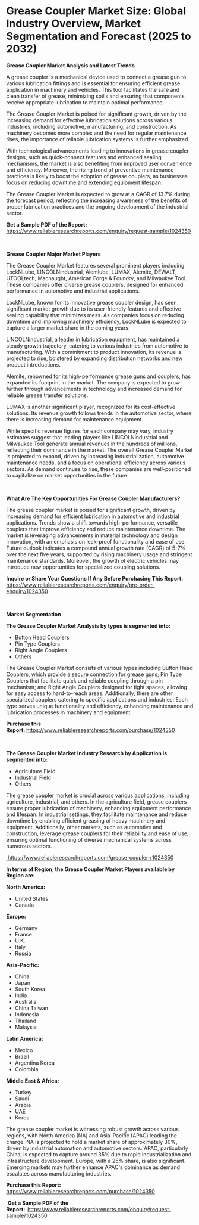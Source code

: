 <p><h1>Grease Coupler Market Size: Global Industry Overview, Market Segmentation and Forecast (2025 to 2032)</h1></p><p><strong>Grease Coupler Market Analysis and Latest Trends</strong></p>
<p><p>A grease coupler is a mechanical device used to connect a grease gun to various lubrication fittings and is essential for ensuring efficient grease application in machinery and vehicles. This tool facilitates the safe and clean transfer of grease, minimizing spills and ensuring that components receive appropriate lubrication to maintain optimal performance.</p><p>The Grease Coupler Market is poised for significant growth, driven by the increasing demand for effective lubrication solutions across various industries, including automotive, manufacturing, and construction. As machinery becomes more complex and the need for regular maintenance rises, the importance of reliable lubrication systems is further emphasized.</p><p>With technological advancements leading to innovations in grease coupler designs, such as quick-connect features and enhanced sealing mechanisms, the market is also benefiting from improved user convenience and efficiency. Moreover, the rising trend of preventive maintenance practices is likely to boost the adoption of grease couplers, as businesses focus on reducing downtime and extending equipment lifespan.</p><p>The Grease Coupler Market is expected to grow at a CAGR of 13.7% during the forecast period, reflecting the increasing awareness of the benefits of proper lubrication practices and the ongoing development of the industrial sector.</p></p>
<p><strong>Get a Sample PDF of the Report:&nbsp;</strong> <a href="https://www.reliableresearchreports.com/enquiry/request-sample/1024350?utm_campaign=3724&utm_medium=2&utm_source=Github&utm_content=ia&utm_term=16042025&utm_id=grease-coupler">https://www.reliableresearchreports.com/enquiry/request-sample/1024350</a></p>
<p>&nbsp;</p>
<p><strong>Grease Coupler Major Market Players</strong></p>
<p><p>The Grease Coupler Market features several prominent players including LockNLube, LINCOLNindustrial, Alemlube, LUMAX, Alemite, DEWALT, UTOOLtech, Macnaught, American Forge & Foundry, and Milwaukee Tool. These companies offer diverse grease couplers, designed for enhanced performance in automotive and industrial applications.</p><p>LockNLube, known for its innovative grease coupler design, has seen significant market growth due to its user-friendly features and effective sealing capability that minimizes mess. As companies focus on reducing downtime and improving machinery efficiency, LockNLube is expected to capture a larger market share in the coming years.</p><p>LINCOLNindustrial, a leader in lubrication equipment, has maintained a steady growth trajectory, catering to various industries from automotive to manufacturing. With a commitment to product innovation, its revenue is projected to rise, bolstered by expanding distribution networks and new product introductions.</p><p>Alemite, renowned for its high-performance grease guns and couplers, has expanded its footprint in the market. The company is expected to grow further through advancements in technology and increased demand for reliable grease transfer solutions.</p><p>LUMAX is another significant player, recognized for its cost-effective solutions. Its revenue growth follows trends in the automotive sector, where there is increasing demand for maintenance equipment.</p><p>While specific revenue figures for each company may vary, industry estimates suggest that leading players like LINCOLNindustrial and Milwaukee Tool generate annual revenues in the hundreds of millions, reflecting their dominance in the market. The overall Grease Coupler Market is projected to expand, driven by increasing industrialization, automotive maintenance needs, and a focus on operational efficiency across various sectors. As demand continues to rise, these companies are well-positioned to capitalize on market opportunities in the future.</p></p>
<p>&nbsp;</p>
<p><strong>What Are The Key Opportunities For Grease Coupler Manufacturers?</strong></p>
<p><p>The grease coupler market is poised for significant growth, driven by increasing demand for efficient lubrication in automotive and industrial applications. Trends show a shift towards high-performance, versatile couplers that improve efficiency and reduce maintenance downtime. The market is leveraging advancements in material technology and design innovation, with an emphasis on leak-proof functionality and ease of use. Future outlook indicates a compound annual growth rate (CAGR) of 5-7% over the next five years, supported by rising machinery usage and stringent maintenance standards. Moreover, the growth of electric vehicles may introduce new opportunities for specialized coupling solutions.</p></p>
<p><strong>Inquire or Share Your Questions If Any Before Purchasing This Report:</strong> <a href="https://www.reliableresearchreports.com/enquiry/pre-order-enquiry/1024350?utm_campaign=3724&utm_medium=2&utm_source=Github&utm_content=ia&utm_term=16042025&utm_id=grease-coupler">https://www.reliableresearchreports.com/enquiry/pre-order-enquiry/1024350</a></p>
<p>&nbsp;</p>
<p><strong>Market Segmentation</strong></p>
<p><strong>The Grease Coupler Market Analysis by types is segmented into:</strong></p>
<p><ul><li>Button Head Couplers</li><li>Pin Type Couplers</li><li>Right Angle Couplers</li><li>Others</li></ul></p>
<p><p>The Grease Coupler Market consists of various types including Button Head Couplers, which provide a secure connection for grease guns; Pin Type Couplers that facilitate quick and reliable coupling through a pin mechanism; and Right Angle Couplers designed for tight spaces, allowing for easy access to hard-to-reach areas. Additionally, there are other specialized couplers catering to specific applications and industries. Each type serves unique functionality and efficiency, enhancing maintenance and lubrication processes in machinery and equipment.</p></p>
<p><strong>Purchase this Report:&nbsp;</strong><a href="https://www.reliableresearchreports.com/purchase/1024350?utm_campaign=3724&utm_medium=2&utm_source=Github&utm_content=ia&utm_term=16042025&utm_id=grease-coupler">https://www.reliableresearchreports.com/purchase/1024350</a></p>
<p>&nbsp;</p>
<p><strong>The Grease Coupler Market Industry Research by Application is segmented into:</strong></p>
<p><ul><li>Agriculture Field</li><li>Industrial Field</li><li>Others</li></ul></p>
<p><p>The grease coupler market is crucial across various applications, including agriculture, industrial, and others. In the agriculture field, grease couplers ensure proper lubrication of machinery, enhancing equipment performance and lifespan. In industrial settings, they facilitate maintenance and reduce downtime by enabling efficient greasing of heavy machinery and equipment. Additionally, other markets, such as automotive and construction, leverage grease couplers for their reliability and ease of use, ensuring optimal functioning of diverse mechanical systems across numerous sectors.</p></p>
<p><a href="https://www.reliableresearchreports.com/grease-coupler-r1024350?utm_campaign=3724&utm_medium=2&utm_source=Github&utm_content=ia&utm_term=16042025&utm_id=grease-coupler">&nbsp;https://www.reliableresearchreports.com/grease-coupler-r1024350</a></p>
<p><strong>In terms of Region, the Grease Coupler Market Players available by Region are:</strong></p>
<p>
    <p> <strong> North America: </strong>
        <ul>
            <li>United States</li>
            <li>Canada</li>
        </ul>
        </p> 
    <p> <strong> Europe: </strong>
        <ul>
            <li>Germany</li>
            <li>France</li>
            <li>U.K.</li>
            <li>Italy</li>
            <li>Russia</li>
        </ul>
        </p> 
    <p> <strong> Asia-Pacific: </strong>
        <ul>
            <li>China</li>
            <li>Japan</li>
            <li>South Korea</li>
            <li>India</li>
            <li>Australia</li>
            <li>China Taiwan</li>
            <li>Indonesia</li>
            <li>Thailand</li>
            <li>Malaysia</li>
        </ul>
        </p> 
    <p> <strong> Latin America: </strong>
        <ul>
            <li>Mexico</li>
            <li>Brazil</li>
            <li>Argentina Korea</li>
            <li>Colombia</li>
        </ul>
        </p> 
    <p> <strong> Middle East & Africa: </strong>
        <ul>
            <li>Turkey</li>
            <li>Saudi</li>
            <li>Arabia</li>
            <li>UAE</li>
            <li>Korea</li>
        </ul>
    </p>
    </p>
<p><p>The grease coupler market is witnessing robust growth across various regions, with North America (NA) and Asia-Pacific (APAC) leading the charge. NA is projected to hold a market share of approximately 30%, driven by industrial automation and automotive sectors. APAC, particularly China, is expected to capture around 35% due to rapid industrialization and infrastructure development. Europe, with a 25% share, is also significant. Emerging markets may further enhance APAC's dominance as demand escalates across manufacturing industries.</p></p>
<p><strong>Purchase this Report: </strong><a href="https://www.reliableresearchreports.com/purchase/1024350?utm_campaign=3724&utm_medium=2&utm_source=Github&utm_content=ia&utm_term=16042025&utm_id=grease-coupler">https://www.reliableresearchreports.com/purchase/1024350</a></p>
<p>&nbsp;<strong>Get a Sample PDF of the Report:&nbsp;&nbsp;</strong><a href="https://www.reliableresearchreports.com/enquiry/request-sample/1024350?utm_campaign=3724&utm_medium=2&utm_source=Github&utm_content=ia&utm_term=16042025&utm_id=grease-coupler">https://www.reliableresearchreports.com/enquiry/request-sample/1024350</a></p>
<p><strong></strong></p>
<p><p></p><p></p><p></p></p>